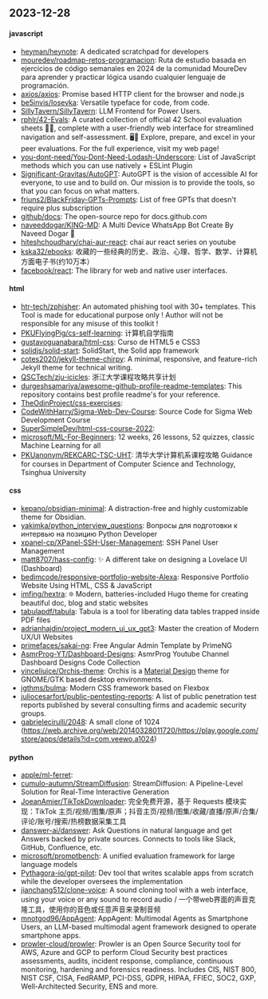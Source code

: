 ## 2023-12-28

#### javascript
* [heyman/heynote](https://github.com/heyman/heynote): A dedicated scratchpad for developers
* [mouredev/roadmap-retos-programacion](https://github.com/mouredev/roadmap-retos-programacion): Ruta de estudio basada en ejercicios de código semanales en 2024 de la comunidad MoureDev para aprender y practicar lógica usando cualquier lenguaje de programación.
* [axios/axios](https://github.com/axios/axios): Promise based HTTP client for the browser and node.js
* [be5invis/Iosevka](https://github.com/be5invis/Iosevka): Versatile typeface for code, from code.
* [SillyTavern/SillyTavern](https://github.com/SillyTavern/SillyTavern): LLM Frontend for Power Users.
* [rphlr/42-Evals](https://github.com/rphlr/42-Evals): A curated collection of official 42 School evaluation sheets 📄✅, complete with a user-friendly web interface for streamlined navigation and self-assessment. 🖥️🚀 Explore, prepare, and excel in your peer evaluations. For the full experience, visit my web page!
* [you-dont-need/You-Dont-Need-Lodash-Underscore](https://github.com/you-dont-need/You-Dont-Need-Lodash-Underscore): List of JavaScript methods which you can use natively + ESLint Plugin
* [Significant-Gravitas/AutoGPT](https://github.com/Significant-Gravitas/AutoGPT): AutoGPT is the vision of accessible AI for everyone, to use and to build on. Our mission is to provide the tools, so that you can focus on what matters.
* [friuns2/BlackFriday-GPTs-Prompts](https://github.com/friuns2/BlackFriday-GPTs-Prompts): List of free GPTs that doesn't require plus subscription
* [github/docs](https://github.com/github/docs): The open-source repo for docs.github.com
* [naveeddogar/KING-MD](https://github.com/naveeddogar/KING-MD): A Multi Device WhatsApp Bot Create By Naveed Dogar 🍁
* [hiteshchoudhary/chai-aur-react](https://github.com/hiteshchoudhary/chai-aur-react): chai aur react series on youtube
* [kska32/ebooks](https://github.com/kska32/ebooks): 收藏的一些经典的历史、政治、心理、哲学、数学、计算机方面电子书(约10万本）
* [facebook/react](https://github.com/facebook/react): The library for web and native user interfaces.

#### html
* [htr-tech/zphisher](https://github.com/htr-tech/zphisher): An automated phishing tool with 30+ templates. This Tool is made for educational purpose only ! Author will not be responsible for any misuse of this toolkit !
* [PKUFlyingPig/cs-self-learning](https://github.com/PKUFlyingPig/cs-self-learning): 计算机自学指南
* [gustavoguanabara/html-css](https://github.com/gustavoguanabara/html-css): Curso de HTML5 e CSS3
* [solidjs/solid-start](https://github.com/solidjs/solid-start): SolidStart, the Solid app framework
* [cotes2020/jekyll-theme-chirpy](https://github.com/cotes2020/jekyll-theme-chirpy): A minimal, responsive, and feature-rich Jekyll theme for technical writing.
* [QSCTech/zju-icicles](https://github.com/QSCTech/zju-icicles): 浙江大学课程攻略共享计划
* [durgeshsamariya/awesome-github-profile-readme-templates](https://github.com/durgeshsamariya/awesome-github-profile-readme-templates): This repository contains best profile readme's for your reference.
* [TheOdinProject/css-exercises](https://github.com/TheOdinProject/css-exercises): 
* [CodeWithHarry/Sigma-Web-Dev-Course](https://github.com/CodeWithHarry/Sigma-Web-Dev-Course): Source Code for Sigma Web Development Course
* [SuperSimpleDev/html-css-course-2022](https://github.com/SuperSimpleDev/html-css-course-2022): 
* [microsoft/ML-For-Beginners](https://github.com/microsoft/ML-For-Beginners): 12 weeks, 26 lessons, 52 quizzes, classic Machine Learning for all
* [PKUanonym/REKCARC-TSC-UHT](https://github.com/PKUanonym/REKCARC-TSC-UHT): 清华大学计算机系课程攻略 Guidance for courses in Department of Computer Science and Technology, Tsinghua University

#### css
* [kepano/obsidian-minimal](https://github.com/kepano/obsidian-minimal): A distraction-free and highly customizable theme for Obsidian.
* [yakimka/python_interview_questions](https://github.com/yakimka/python_interview_questions): Вопросы для подготовки к интервью на позицию Python Developer
* [xpanel-cp/XPanel-SSH-User-Management](https://github.com/xpanel-cp/XPanel-SSH-User-Management): SSH Panel User Management
* [matt8707/hass-config](https://github.com/matt8707/hass-config): ✨ A different take on designing a Lovelace UI (Dashboard)
* [bedimcode/responsive-portfolio-website-Alexa](https://github.com/bedimcode/responsive-portfolio-website-Alexa): Responsive Portfolio Website Using HTML, CSS & JavaScript
* [imfing/hextra](https://github.com/imfing/hextra): 🔯 Modern, batteries-included Hugo theme for creating beautiful doc, blog and static websites
* [tabulapdf/tabula](https://github.com/tabulapdf/tabula): Tabula is a tool for liberating data tables trapped inside PDF files
* [adrianhajdin/project_modern_ui_ux_gpt3](https://github.com/adrianhajdin/project_modern_ui_ux_gpt3): Master the creation of Modern UX/UI Websites
* [primefaces/sakai-ng](https://github.com/primefaces/sakai-ng): Free Angular Admin Template by PrimeNG
* [AsmrProg-YT/Dashboard-Designs](https://github.com/AsmrProg-YT/Dashboard-Designs): AsmrProg Youtube Channel Dashboard Designs Code Collection
* [vinceliuice/Orchis-theme](https://github.com/vinceliuice/Orchis-theme): Orchis is a [Material Design](https://material.io) theme for GNOME/GTK based desktop environments.
* [jgthms/bulma](https://github.com/jgthms/bulma): Modern CSS framework based on Flexbox
* [juliocesarfort/public-pentesting-reports](https://github.com/juliocesarfort/public-pentesting-reports): A list of public penetration test reports published by several consulting firms and academic security groups.
* [gabrielecirulli/2048](https://github.com/gabrielecirulli/2048): A small clone of 1024 (https://web.archive.org/web/20140328011720/https://play.google.com/store/apps/details?id=com.veewo.a1024)

#### python
* [apple/ml-ferret](https://github.com/apple/ml-ferret): 
* [cumulo-autumn/StreamDiffusion](https://github.com/cumulo-autumn/StreamDiffusion): StreamDiffusion: A Pipeline-Level Solution for Real-Time Interactive Generation
* [JoeanAmier/TikTokDownloader](https://github.com/JoeanAmier/TikTokDownloader): 完全免费开源，基于 Requests 模块实现：TikTok 主页/视频/图集/原声；抖音主页/视频/图集/收藏/直播/原声/合集/评论/账号/搜索/热榜数据采集工具
* [danswer-ai/danswer](https://github.com/danswer-ai/danswer): Ask Questions in natural language and get Answers backed by private sources. Connects to tools like Slack, GitHub, Confluence, etc.
* [microsoft/promptbench](https://github.com/microsoft/promptbench): A unified evaluation framework for large language models
* [Pythagora-io/gpt-pilot](https://github.com/Pythagora-io/gpt-pilot): Dev tool that writes scalable apps from scratch while the developer oversees the implementation
* [jianchang512/clone-voice](https://github.com/jianchang512/clone-voice): A sound cloning tool with a web interface, using your voice or any sound to record audio / 一个带web界面的声音克隆工具，使用你的音色或任意声音来录制音频
* [mnotgod96/AppAgent](https://github.com/mnotgod96/AppAgent): AppAgent: Multimodal Agents as Smartphone Users, an LLM-based multimodal agent framework designed to operate smartphone apps.
* [prowler-cloud/prowler](https://github.com/prowler-cloud/prowler): Prowler is an Open Source Security tool for AWS, Azure and GCP to perform Cloud Security best practices assessments, audits, incident response, compliance, continuous monitoring, hardening and forensics readiness. Includes CIS, NIST 800, NIST CSF, CISA, FedRAMP, PCI-DSS, GDPR, HIPAA, FFIEC, SOC2, GXP, Well-Architected Security, ENS and more.
